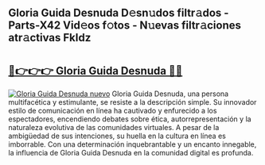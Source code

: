 ## Gloria Guida Desnuda D𝚎sn𝚞dos filtr𝚊dos - Parts-X42 Vid𝚎os f𝚘tos - N𝚞evas filtr𝚊ciones atr𝚊ctivas FkIdz

# <h2><a href="http://mbatmwe.tromn.icu/?c=Gloria+Guida+Desnuda">🔗👉👉👉 Gloria Guida Desnuda 🔗🔗</a></h2>

[![Gloria Guida Desnuda nuevo](https://i.imgur.com/pEAQMta.gif)](http://mbatmwe.tromn.icu/?c=Gloria+Guida+Desnuda)
Gloria Guida Desnuda, una persona multifacética y estimulante, se resiste a la descripción simple. Su innovador estilo de comunicación en línea ha cautivado y enfurecido a los espectadores, encendiendo debates sobre ética, autorrepresentación y la naturaleza evolutiva de las comunidades virtuales. A pesar de la ambigüedad de sus intenciones, su huella en la cultura en línea es imborrable. Con una determinación inquebrantable y un encanto innegable, la influencia de Gloria Guida Desnuda en la comunidad digital es profunda.
